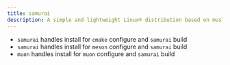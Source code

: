 ```yaml
---
title: samurai
description: A simple and lightweight Linux® distribution based on musl libc and toybox
---
```


- `samurai` handles install for `cmake` configure and `samurai` build
- `samurai` handles install for `meson` configure and  `samurai` build
- `muon` handles install for `muon` configure and `samurai` build
